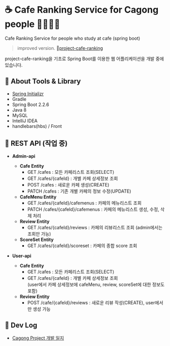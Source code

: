 # ☕ Cafe Ranking Service for Cagong people 👨‍💻👩‍💻

Cafe Ranking Service for people who study at cafe (spring boot)

> improved version. 🔗[project-cafe-ranking](https://github.com/hanbinleejoy/project-cafe-ranking)

project-cafe-ranking을 기초로 Spring Boot를 이용한 웹 어플리케이션을 개발 중에 있습니다.

## 🔖 About Tools & Library

- [Spring Initializr](https://start.spring.io/)
- Gradle
- Spring Boot 2.2.6
- Java 8
- MySQL
- IntelliJ IDEA
- handlebars(hbs) / Front

## 🔖 REST API (작업 중)

- **Admin-api**  
  - **Cafe Entity**
    - GET /cafes : 모든 카페리스트 조회(SELECT)
    - GET /cafes/{cafeId} : 개별 카페 상세정보 조회
    - POST /cafes : 새로운 카페 생성(CREATE)
    - PATCH /cafes : 기존 개별 카페의 정보 수정(UPDATE)
  - **CafeMenu Entity**
    - GET /cafes/{cafeId}/cafemenus : 카페의 메뉴리스트 조회
    - PATCH /cafes/{cafeId}/cafemenus : 카페의 메뉴리스트 생성, 수정, 삭제 처리
  - **Review Entity**
    - GET /cafes/{cafeId}/reviews : 카페의 리뷰리스트 조회 (admin에서는 조회만 가능)
  - **ScoreSet Entity**
    - GET /cafes/{cafeId}/scoreset : 카페의 종합 score 조회
  
- **User-api**
  - **Cafe Entity**
    - GET /cafes : 모든 카페리스트 조회(SELECT)
    - GET /cafes/{cafeId} : 개별 카페 상세정보 조회  
      (user에서 카페 상세정보에 cafeMenu, review, scoreSet에 대한 정보도 포함)
  - **Review Entity**
    - POST /cafe/{cafeId}/reviews : 새로운 리뷰 작성(CREATE), user에서만 생성 가능

## 🔖 Dev Log
- [Cagong Project 개발 일지](https://github.com/hanbinleejoy/daily-dev-log/tree/master/project/cagong-ranking-project)
